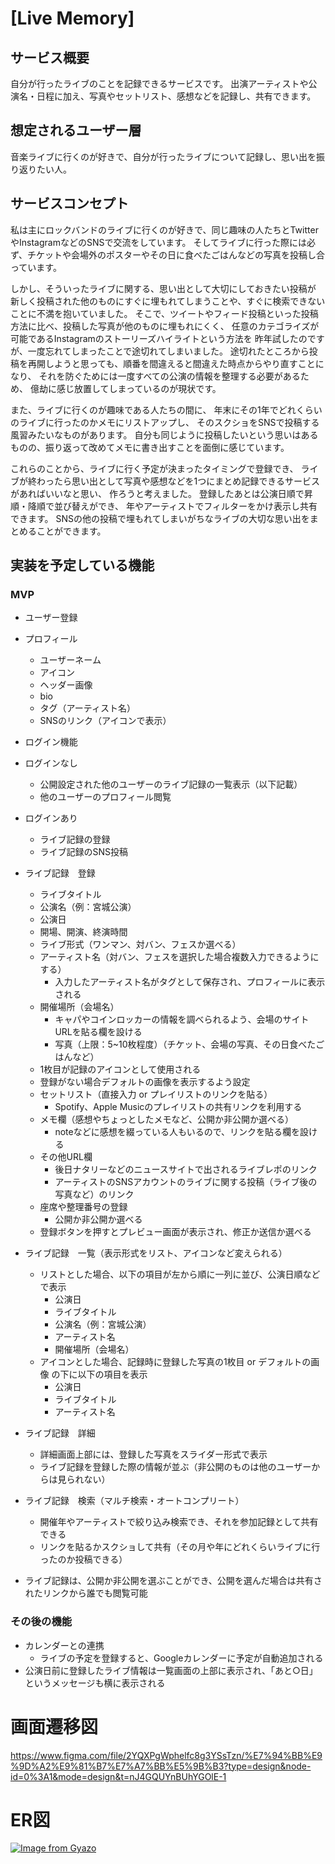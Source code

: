 # [Live Memory]

## サービス概要
自分が行ったライブのことを記録できるサービスです。
出演アーティストや公演名・日程に加え、写真やセットリスト、感想などを記録し、共有できます。

## 想定されるユーザー層
音楽ライブに行くのが好きで、自分が行ったライブについて記録し、思い出を振り返りたい人。

## サービスコンセプト
私は主にロックバンドのライブに行くのが好きで、同じ趣味の人たちとTwitterやInstagramなどのSNSで交流をしています。
そしてライブに行った際には必ず、チケットや会場外のポスターやその日に食べたごはんなどの写真を投稿し合っています。

しかし、そういったライブに関する、思い出として大切にしておきたい投稿が
新しく投稿された他のものにすぐに埋もれてしまうことや、すぐに検索できないことに不満を抱いていました。
そこで、ツイートやフィード投稿といった投稿方法に比べ、投稿した写真が他のものに埋もれにくく、
任意のカテゴライズが可能であるInstagramのストーリーズハイライトという方法を
昨年試したのですが、一度忘れてしまったことで途切れてしまいました。
途切れたところから投稿を再開しようと思っても、順番を間違えると間違えた時点からやり直すことになり、
それを防ぐためには一度すべての公演の情報を整理する必要があるため、
億劫に感じ放置してしまっているのが現状です。

また、ライブに行くのが趣味である人たちの間に、
年末にその1年でどれくらいのライブに行ったのかメモにリストアップし、
そのスクショをSNSで投稿する風習みたいなものがあります。
自分も同じように投稿したいという思いはあるものの、振り返って改めてメモに書き出すことを面倒に感じています。

これらのことから、ライブに行く予定が決まったタイミングで登録でき、
ライブが終わったら思い出として写真や感想などを1つにまとめ記録できるサービスがあればいいなと思い、
作ろうと考えました。
登録したあとは公演日順で昇順・降順で並び替えができ、
年やアーティストでフィルターをかけ表示し共有できます。
SNSの他の投稿で埋もれてしまいがちなライブの大切な思い出をまとめることができます。

## 実装を予定している機能
### MVP
- ユーザー登録

- プロフィール
  - ユーザーネーム
  - アイコン
  - ヘッダー画像
  - bio
  - タグ（アーティスト名）
  - SNSのリンク（アイコンで表示）

- ログイン機能
- ログインなし
  - 公開設定された他のユーザーのライブ記録の一覧表示（以下記載）
  - 他のユーザーのプロフィール閲覧
- ログインあり
  - ライブ記録の登録
  - ライブ記録のSNS投稿

- ライブ記録　登録
  - ライブタイトル
  - 公演名（例：宮城公演）
  - 公演日
  - 開場、開演、終演時間
  - ライブ形式（ワンマン、対バン、フェスか選べる）
  - アーティスト名（対バン、フェスを選択した場合複数入力できるようにする）
    - 入力したアーティスト名がタグとして保存され、プロフィールに表示される
  - 開催場所（会場名）
    - キャパやコインロッカーの情報を調べられるよう、会場のサイトURLを貼る欄を設ける
    - 写真（上限：5~10枚程度）（チケット、会場の写真、その日食べたごはんなど）
  - 1枚目が記録のアイコンとして使用される
  - 登録がない場合デフォルトの画像を表示するよう設定
  - セットリスト（直接入力 or プレイリストのリンクを貼る）
    - Spotify、Apple Musicのプレイリストの共有リンクを利用する
  - メモ欄（感想やちょっとしたメモなど、公開か非公開か選べる）
    - noteなどに感想を綴っている人もいるので、リンクを貼る欄を設ける
  - その他URL欄
    - 後日ナタリーなどのニュースサイトで出されるライブレポのリンク
    - アーティストのSNSアカウントのライブに関する投稿（ライブ後の写真など）のリンク
  - 座席や整理番号の登録
    - 公開か非公開か選べる
  - 登録ボタンを押すとプレビュー画面が表示され、修正か送信か選べる

- ライブ記録　一覧（表示形式をリスト、アイコンなど変えられる）
  - リストとした場合、以下の項目が左から順に一列に並び、公演日順などで表示
    - 公演日
    - ライブタイトル
    - 公演名（例：宮城公演）
    - アーティスト名
    - 開催場所（会場名）
  - アイコンとした場合、記録時に登録した写真の1枚目 or デフォルトの画像 の下に以下の項目を表示
    - 公演日
    - ライブタイトル
    - アーティスト名

- ライブ記録　詳細
  - 詳細画面上部には、登録した写真をスライダー形式で表示
  - ライブ記録を登録した際の情報が並ぶ（非公開のものは他のユーザーからは見られない）

- ライブ記録　検索（マルチ検索・オートコンプリート）
  - 開催年やアーティストで絞り込み検索でき、それを参加記録として共有できる
  - リンクを貼るかスクショして共有（その月や年にどれくらいライブに行ったのか投稿できる）

- ライブ記録は、公開か非公開を選ぶことができ、公開を選んだ場合は共有されたリンクから誰でも閲覧可能

### その後の機能
- カレンダーとの連携
  - ライブの予定を登録すると、Googleカレンダーに予定が自動追加される
- 公演日前に登録したライブ情報は一覧画面の上部に表示され、「あと○日」というメッセージも横に表示される


# 画面遷移図
https://www.figma.com/file/2YQXPgWphelfc8g3YSsTzn/%E7%94%BB%E9%9D%A2%E9%81%B7%E7%A7%BB%E5%9B%B3?type=design&node-id=0%3A1&mode=design&t=nJ4GQUYnBUhYGOlE-1

# ER図
[![Image from Gyazo](https://i.gyazo.com/8f9ed7495f825878c2c2d447a8aa4545.png)](https://gyazo.com/8f9ed7495f825878c2c2d447a8aa4545)
